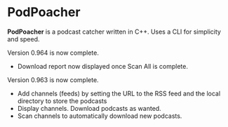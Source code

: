# PodPoacher
**PodPoacher** is a podcast catcher written in C++. Uses a CLI for simplicity and speed.

Version 0.964 is now complete.
- Download report now displayed once Scan All is complete.


Version 0.963 is now complete.
- Add channels (feeds) by setting the URL to the RSS feed and the local directory to store the podcasts
- Display channels. Download podcasts as wanted.
- Scan channels to automatically download new podcasts.
